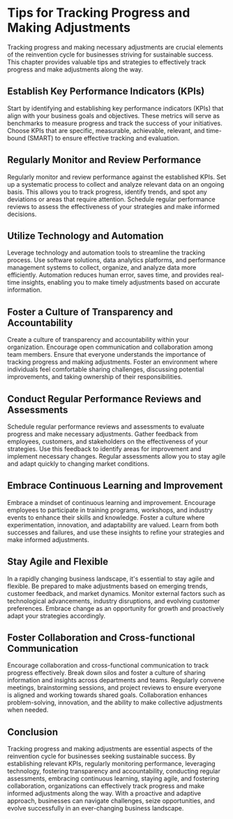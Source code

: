 # Tips for Tracking Progress and Making Adjustments

Tracking progress and making necessary adjustments are crucial elements of the reinvention cycle for businesses striving for sustainable success. This chapter provides valuable tips and strategies to effectively track progress and make adjustments along the way.

## Establish Key Performance Indicators (KPIs)

Start by identifying and establishing key performance indicators (KPIs) that align with your business goals and objectives. These metrics will serve as benchmarks to measure progress and track the success of your initiatives. Choose KPIs that are specific, measurable, achievable, relevant, and time-bound (SMART) to ensure effective tracking and evaluation.

## Regularly Monitor and Review Performance

Regularly monitor and review performance against the established KPIs. Set up a systematic process to collect and analyze relevant data on an ongoing basis. This allows you to track progress, identify trends, and spot any deviations or areas that require attention. Schedule regular performance reviews to assess the effectiveness of your strategies and make informed decisions.

## Utilize Technology and Automation

Leverage technology and automation tools to streamline the tracking process. Use software solutions, data analytics platforms, and performance management systems to collect, organize, and analyze data more efficiently. Automation reduces human error, saves time, and provides real-time insights, enabling you to make timely adjustments based on accurate information.

## Foster a Culture of Transparency and Accountability

Create a culture of transparency and accountability within your organization. Encourage open communication and collaboration among team members. Ensure that everyone understands the importance of tracking progress and making adjustments. Foster an environment where individuals feel comfortable sharing challenges, discussing potential improvements, and taking ownership of their responsibilities.

## Conduct Regular Performance Reviews and Assessments

Schedule regular performance reviews and assessments to evaluate progress and make necessary adjustments. Gather feedback from employees, customers, and stakeholders on the effectiveness of your strategies. Use this feedback to identify areas for improvement and implement necessary changes. Regular assessments allow you to stay agile and adapt quickly to changing market conditions.

## Embrace Continuous Learning and Improvement

Embrace a mindset of continuous learning and improvement. Encourage employees to participate in training programs, workshops, and industry events to enhance their skills and knowledge. Foster a culture where experimentation, innovation, and adaptability are valued. Learn from both successes and failures, and use these insights to refine your strategies and make informed adjustments.

## Stay Agile and Flexible

In a rapidly changing business landscape, it's essential to stay agile and flexible. Be prepared to make adjustments based on emerging trends, customer feedback, and market dynamics. Monitor external factors such as technological advancements, industry disruptions, and evolving customer preferences. Embrace change as an opportunity for growth and proactively adapt your strategies accordingly.

## Foster Collaboration and Cross-functional Communication

Encourage collaboration and cross-functional communication to track progress effectively. Break down silos and foster a culture of sharing information and insights across departments and teams. Regularly convene meetings, brainstorming sessions, and project reviews to ensure everyone is aligned and working towards shared goals. Collaboration enhances problem-solving, innovation, and the ability to make collective adjustments when needed.

## Conclusion

Tracking progress and making adjustments are essential aspects of the reinvention cycle for businesses seeking sustainable success. By establishing relevant KPIs, regularly monitoring performance, leveraging technology, fostering transparency and accountability, conducting regular assessments, embracing continuous learning, staying agile, and fostering collaboration, organizations can effectively track progress and make informed adjustments along the way. With a proactive and adaptive approach, businesses can navigate challenges, seize opportunities, and evolve successfully in an ever-changing business landscape.
